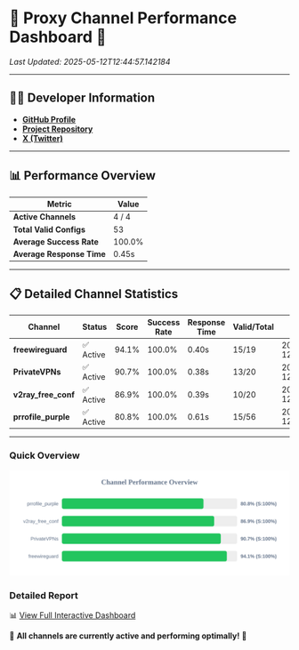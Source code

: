 # 🌟 Proxy Channel Performance Dashboard 🌟

_Last Updated: 2025-05-12T12:44:57.142184_

---

## 👩‍💻 Developer Information

- **[GitHub Profile](https://github.com/4n0nymou3)**  
- **[Project Repository](https://github.com/4n0nymou3/multi-proxy-config-fetcher)**  
- **[X (Twitter)](https://x.com/4n0nymou3)**  

---

## 📊 Performance Overview

| Metric                | Value       |
|-----------------------|-------------|
| **Active Channels**   | 4 / 4       |
| **Total Valid Configs** | 53          |
| **Average Success Rate** | 100.0%      |
| **Average Response Time** | 0.45s       |

---

## 📋 Detailed Channel Statistics

| Channel          | Status     | Score  | Success Rate | Response Time | Valid/Total | Last Success               |
|------------------|------------|--------|--------------|---------------|-------------|----------------------------|
| **freewireguard**  | ✅ Active  | 94.1%  | 100.0% | 0.40s         | 15/19       | 2025-05-12T12:44:57.140289 |
| **PrivateVPNs**  | ✅ Active  | 90.7%  | 100.0% | 0.38s         | 13/20       | 2025-05-12T12:44:56.713707 |
| **v2ray_free_conf**  | ✅ Active  | 86.9%  | 100.0% | 0.39s         | 10/20       | 2025-05-12T12:44:56.301215 |
| **prrofile_purple**  | ✅ Active  | 80.8%  | 100.0% | 0.61s         | 15/56       | 2025-05-12T12:44:55.786240 |

---

### Quick Overview
<div align="center">
  <a href="https://raw.githubusercontent.com/nullluser/NullRepo/refs/heads/main/assets/channel_stats_chart.svg">
    <img src="https://raw.githubusercontent.com/nullluser/NullRepo/refs/heads/main/assets/channel_stats_chart.svg" alt="Source Performance Statistics" width="800">
  </a>
</div>

### Detailed Report
📊 [View Full Interactive Dashboard](https://htmlpreview.github.io/?https://github.com/nullluser/NullRepo/blob/main/assets/performance_report.html)

🎉 **All channels are currently active and performing optimally!** 🎉
